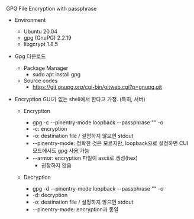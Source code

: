 
GPG File Encryption with passphrase

* Environment
  * Ubuntu 20.04
  * gpg (GnuPG) 2.2.19
  * libgcrypt 1.8.5

* Gpg 다운로드
  * Package Manager
    * sudo apt install gpg
  * Source codes
    * https://git.gnupg.org/cgi-bin/gitweb.cgi?p=gnupg.git

* Encryption 
  GUI가 없는 shell에서 한다고 가정. (특히, 서버)

  * Encryption
    * gpg -c --pinentry-mode loopback --passphrase "<password>" -o <destination> <file>
    * -c: encryption
    * -o: destination file / 설정하지 않으면 stdout
    * --pinentry-mode: 정확한 것은 모르지만, loopback으로 설정하면 CUI 모드에서도 gpg 사용 가능
    * --armor: encryption 파일이 ascii로 생성(hex)
      * 권장하지 않음

  * Decryption
    * gpg -d --pinentry-mode loopback --passphrase "<password>" -o <destination> <file>
    * -d: decryption
    * -o: destination file / 설정하지 않으면 stdout
    * --pinentry-mode: encryption과 동일
    

